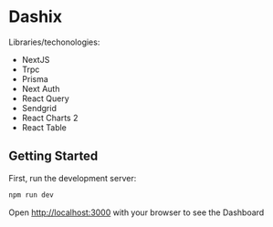 # Dashix

Libraries/techonologies:

- NextJS
- Trpc
- Prisma
- Next Auth
- React Query
- Sendgrid
- React Charts 2
- React Table

## Getting Started

First, run the development server:

```bash
npm run dev
```

Open [http://localhost:3000](http://localhost:3000) with your browser to see the Dashboard
